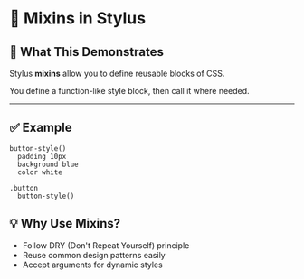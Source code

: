 # 📘 Mixins in Stylus

## 🧠 What This Demonstrates

Stylus **mixins** allow you to define reusable blocks of CSS.

You define a function-like style block, then call it where needed.

---

## ✅ Example

```stylus
button-style()
  padding 10px
  background blue
  color white

.button
  button-style()
```

## 💡 Why Use Mixins?

- Follow DRY (Don't Repeat Yourself) principle
- Reuse common design patterns easily
- Accept arguments for dynamic styles
